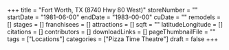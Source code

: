 +++
title = "Fort Worth, TX (8740 Hwy 80 West)"
storeNumber = ""
startDate = "1981-06-00"
endDate = "1983-00-00"
cuDate = ""
remodels = []
stages = []
franchisees = []
attractions = []
sqft = ""
latitudeLongitude = []
citations = []
contributors = []
downloadLinks = []
pageThumbnailFile = ""
tags = ["Locations"]
categories = ["Pizza Time Theatre"]
draft = false
+++
